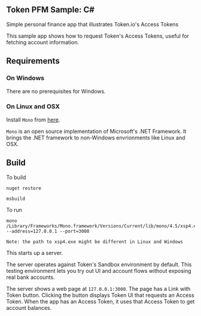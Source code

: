 ## Token PFM Sample: C#

Simple personal finance app that illustrates Token.io's Access Tokens

This sample app shows how to request Token's Access Tokens, useful
for fetching account information.

## Requirements

### On Windows

There are no prerequisites for Windows.

### On Linux and OSX

Install `Mono` from [here](https://www.mono-project.com/download/stable/).

 `Mono` is an open source implementation of Microsoft's .NET Framework. It brings the .NET framework to non-Windows envrionments like Linux and OSX.

## Build

To build

``` 
nuget restore

msbuild
```

To run 
```
mono  /Library/Frameworks/Mono.framework/Versions/Current/lib/mono/4.5/xsp4.exe --address=127.0.0.1 --port=3000
```

`Note: the path to xsp4.exe might be different in Linux and Windows`

This starts up a server.

The server operates against Token's Sandbox environment by default.
This testing environment lets you try out UI and account flows without
exposing real bank accounts.

The server shows a web page at `127.0.0.1:3000`. The page has a Link with Token button.
Clicking the button displays Token UI that requests an Access Token.
When the app has an Access Token, it uses that Access Token to get account balances.
